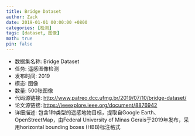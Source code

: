 ```yaml
---
title: Bridge Dataset
author: Zack
date: 2019-01-01 00:00:00 +0800
categories: [检测]
tags: [dataset, 图像]
math: true
pin: false
---
```

- 数据集名称: Bridge Dataset
- 任务: 遥感图像检测
- 发布时间: 2019
- 模态: 图像
- 数量: 500张图像
- 代码源链接: http://www.patreo.dcc.ufmg.br/2019/07/10/bridge-dataset/
- 论文源链接: https://ieeexplore.ieee.org/document/8876942
- 详细描述: 包含1种类型的遥感地物目标，提取自Google Earth、 OpenStreetMap，由Federal University of Minas Gerais于2019年发布，采用horizontal bounding boxes (HBB)标注格式
